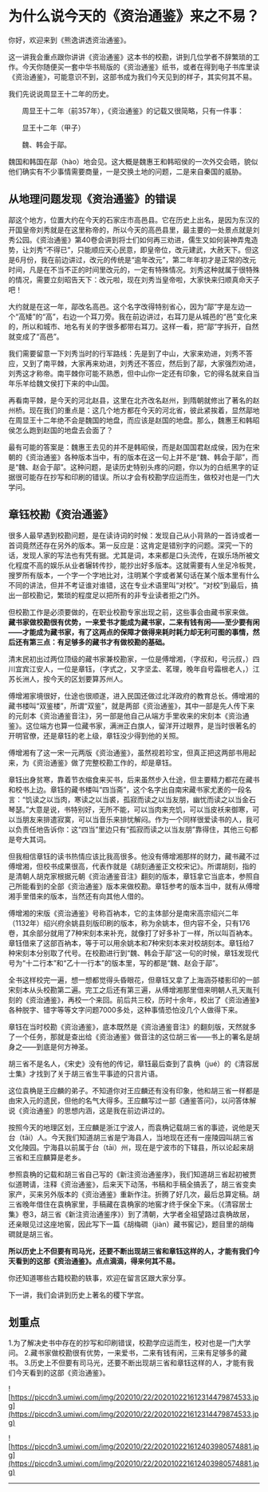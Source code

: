 # 为什么说今天的《资治通鉴》来之不易？

你好，欢迎来到《熊逸讲透资治通鉴》。

这一讲我会重点跟你讲讲《资治通鉴》这本书的校勘，讲到几位学者不辞繁琐的工作。今天你随便买一套中华书局版的《资治通鉴》纸书，或者在得到电子书库里读《资治通鉴》，可能意识不到，这部书成为我们今天见到的样子，其实何其不易。

我们先说说周显王十二年的历史。

       周显王十二年（前357年），《资治通鉴》的记载又很简略，只有一件事：

       显王十二年（甲子）

       魏、韩会于鄗。

魏国和韩国在鄗（hào）地会见。这大概是魏惠王和韩昭侯的一次外交会晤，貌似他们确实有不少事情需要商量，一是交换土地的问题，二是来自秦国的威胁。

## 从地理问题发现《资治通鉴》的错误

鄗这个地方，位置大约在今天的石家庄市高邑县。它在历史上出名，是因为东汉的开国皇帝刘秀就是在这里称帝的，所以今天的高邑县里，最主要的一处景点就是刘秀公园。《资治通鉴》第40卷会讲到将士们如何再三劝进，儒生又如何装神弄鬼造势，让刘秀“不得已”，只能顺应天心民意，即皇帝位，改元建武，大赦天下。但这是6月份，我在前边讲过，改元的传统是“逾年改元”，第二年年初才是正常的改元时间，凡是在不当不正的时间里改元的，一定有特殊情况。刘秀这种就属于很特殊的情况，需要立刻昭告天下：改元啦，现在刘秀当皇帝啦，大家快来归顺真命天子吧！

大约就是在这一年，鄗改名高邑。这个名字改得特别省心，因为“鄗”字是左边一个“高矮”的“高”，右边一个耳刀旁。我在前边讲过，右耳刀是从城邑的“邑”变化来的，所以和城市、地名有关的字很多都带右耳刀。这样一看，把“鄗”字拆开，自然就变成了“高邑”。

我们需要留意一下刘秀当时的行军路线：先是到了中山，大家来劝进，刘秀不答应，又到了南平棘，大家再来劝进，刘秀还不答应，然后到了鄗，大家强烈劝进，刘秀这才称帝。南平棘你可能不熟悉，但中山你一定还有印象，它的得名就来自当年乐羊给魏文侯打下来的中山国。

再看南平棘，是今天的河北赵县，这里在北齐改名赵州，到隋朝就修出了著名的赵州桥。现在我们的重点是：这几个地方都在今天的河北省，彼此紧挨着，显然鄗地在周显王十二年绝不会是魏国的地盘，而应该是赵国的地盘。那么，魏惠王和韩昭侯怎么跑到赵国的地盘去会面了？

最有可能的答案是：魏惠王去见的并不是韩昭侯，而是赵国国君赵成侯，因为在宋朝的《资治通鉴》各种版本当中，有的版本在这一句上并不是“魏、韩会于鄗”，而是“魏、赵会于鄗”。这种问题，是读历史特别头疼的问题，你以为的白纸黑字的证据很可能存在抄写和印刷的错误。所以才会有校勘学应运而生，做校对也是一门大学问。

## 章钰校勘《资治通鉴》

很多人最早遇到校勘问题，是在读诗词的时候：发现自己从小背熟的一首诗或者一首词竟然还存在另外的版本。第一反应是：这肯定是错别字的问题。深究一下的话，发现人家的写法也有凭有据。尤其是词，本来都是口头流传，在娱乐场所被文化程度不高的娱乐从业者辗转传抄，能抄出好多版本。这就需要有人坐足冷板凳，搜罗所有版本，一个字一个字地比对，注明某个字或者某句话在某个版本里有什么不同的讲法，但并不考证谁对谁错，这在专业术语里叫“对校”。“对校”到最后，搞出一部校勘记，繁琐的程度足以把所有的非专业读者拒之门外。

但校勘工作是必须要做的，在职业校勘专家出现之前，这些事会由藏书家来做。 **藏书家做校勘很有优势，一来爱书才能成为藏书家，二来有钱有闲——至少要有闲——才能成为藏书家，有了这两点的保障才做得来耗时耗力却无利可图的事情，然后还有第三点：有足够多的藏书才有做校勘的基础。**

清末民初出过两位顶级的藏书家兼校勘家，一位是傅增湘，（字叔和，号沅叔，）四川宜宾江安人，一位是章钰，（字式之，又字坚孟、茗理，晚年自号霜根老人，）江苏长洲人，按今天的区划要算苏州人。

傅增湘家境很好，仕途也很顺遂，进入民国还做过北洋政府的教育总长。傅增湘的藏书楼叫“双鉴楼”，所谓“双鉴”，就是两部《资治通鉴》，其中一部是先人传下来的元刻本《资治通鉴音注》，另一部是他自己从端方手里收来的宋刻本《资治通鉴》。这位端方也算一位藏书家，满洲正白旗人，留洋开过眼界，是当时很著名的开明官僚，还是章钰的老上级，章钰没少得到他的关照。

傅增湘有了这一宋一元两版《资治通鉴》，虽然视若珍宝，但真正把这两部书用起来，为《资治通鉴》做了完整校勘工作的，却是章钰。

章钰出身贫寒，靠着节衣缩食来买书，后来虽然步入仕途，但主要精力都花在藏书和校书上边。章钰的藏书楼叫“四当斋”，这个名字出自南宋藏书家尤袤的一段名言：“饥读之以当肉，寒读之以当裘，孤寂而读之以当友朋，幽忧而读之以当金石琴瑟。”大意是说，书特别好，无所不能，可以当肉来充饥，可以当皮袄来御寒，可以当朋友来排遣寂寞，可以当音乐来排忧解闷。作为一个同样很爱读书的人，我可以负责任地告诉你：这“四当”里边只有“孤寂而读之以当友朋”靠得住，其他三句都是夸大其词。

但我相信章钰的读书热情应该比我高很多。他没有傅增湘那样的财力，藏书藏不过傅增湘，但校书成果很高，代表作就是《胡刻通鉴正文校宋记》。所谓胡刻，指的是清朝人胡克家根据元朝《资治通鉴音注》翻刻的版本，章钰拿它当底本，参照自己所能看到的全部《资治通鉴》版本来做校勘。章钰参考的版本当中，就有从傅增湘手里借来的版本，当然还有向其他人借的。

傅增湘的宋版《资治通鉴》号称百衲本，它的主体部分是南宋高宗绍兴二年（1132年）绍兴府余姚县刻版印刷的版本，称为余姚本，但内容不全，只有176卷，其余部分就用了7种宋刻本来补充，就像打了好多补丁一样，所以叫百衲本。章钰借来了这部百衲本，等于可以用余姚本和7种宋刻本来对校胡刻本。章钰给7种宋刻本分别取了代号。在校勘进行到“魏、韩会于鄗”这一句的时候，章钰发现代号为“十二行本”和“乙十一行本”的版本里，写的都是“魏、赵会于鄗”。

全书这样校完一遍，想一想都觉得头昏眼花，但章钰又拿了上海涵芬楼影印的一部宋刻本从头校勘第二遍。完工之后还有第三遍，从傅增湘那里借来明朝人孔天胤刊刻的《资治通鉴》，再校一个来回。前后共三校，历时十余年，校出了《资治通鉴》各种脱字、错字等等文字问题7000多处，这种事情恐怕没几个人做得下来。

章钰在当时校勘《资治通鉴》，底本既然是《资治通鉴音注》的翻刻版，天然就多了一个任务，那就是查出给《资治通鉴》做音注的这位胡三省——书上的署名是胡身之——到底是何方神圣。

胡三省不是名人，《宋史》没有他的传记，章钰最后查到了袁桷（jué）的《清容居士集》才找到了关于胡三省生平事迹的只言片语。

这位袁桷是王应麟的弟子。不知道你对王应麟还有没有印象，他和胡三省一样都是由宋入元的遗民，但他的名气大得多。王应麟写过一部《通鉴答问》，以问答体解说《资治通鉴》的思想内涵，这是我在前边讲过的。

按照今天的地理区划，王应麟是浙江宁波人，而袁桷记载胡三省的事迹，说他是天台（tāi）人。今天我们知道胡三省是宁海县人，当地现在还有一座陵园叫胡三省文化陵园。宁海县以前属于台（tāi）州，现在是宁波市的下辖县，所以论起来胡三省和王应麟算是老乡。

参照袁桷的记载和胡三省自己写的《新注资治通鉴序》，我们知道胡三省起初被贾似道聘请，注释《资治通鉴》，后来天下动荡，书稿和手稿全搞丢了，胡三省变卖家产，买来另外版本的《资治通鉴》重新作注。折腾了好几次，最后总算定稿。胡三省晚年借住在袁桷家里，手稿藏在袁桷家的地窖才终于保全下来。（《清容居士集》卷3，胡三省《新注资治通鉴序》）到了清朝，大学者全祖望路过袁桷故居，还亲眼见过这座地窖，因此写下一篇《胡梅磵（jiàn）藏书窖记》，题目里的胡梅磵就是胡三省。

 **所以历史上不但要有司马光，还要不断出现胡三省和章钰这样的人，才能有我们今天看到的这部《资治通鉴》。点点滴滴，得来何其不易。**

你还知道哪些古籍校勘的轶事，欢迎在留言区跟大家分享。

下一讲，我们会讲到历史上著名的稷下学宫。

## 划重点

1.为了解决史书中存在的抄写和印刷错误，校勘学应运而生，校对也是一门大学问。
2.藏书家做校勘很有优势，一来爱书，二来有钱有闲，三来有足够多的藏书。
3.历史上不但要有司马光，还要不断出现胡三省和章钰这样的人，才能有我们今天看到的这部《资治通鉴》。

![https://piccdn3.umiwi.com/img/202010/22/202010221612314479874533.jpg](https://piccdn3.umiwi.com/img/202010/22/202010221612314479874533.jpg)

![https://piccdn3.umiwi.com/img/202010/22/202010221612403980574881.jpg](https://piccdn3.umiwi.com/img/202010/22/202010221612403980574881.jpg)

---
